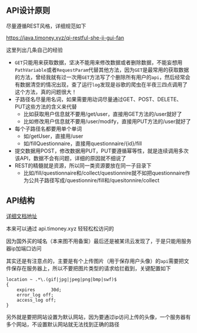 

## API设计原则

尽量遵循REST风格，详细规范如下

<https://java.timoney.xyz/qi-restful-she-ji-gui-fan>

这里列出几条自己的经验

- `GET`只能用来获取数据，坚决不能用来修改数据或者删除数据，不能妄想用`PathVariable`或者`RequestParam`代替其他方法，因为`GET`是最常用的获取数据的方法，曾经我就有过一次用`GET`方法写了个删除所有用户的`api`，然后经常会有数据清空的情况出现，查了运行`log`发现是谷歌的爬虫在半夜三四点调用了这个方法，真的问题很大！
- 子路径名尽量用名词，如果需要用动词尽量通过GET、POST、DELETE、PUT这些方法的含义来代替
  - 比如获取用户信息就不要用/get/user，直接用GET方法的/user就好了
  - 比如修改用户信息就不要用/user/modify，直接用PUT方法的/user就好了
- 每个子路径名都要用单个单词
  - 如/getUser，直接用/user
  - 如/fillQuestionnaire，直接用questionnaire/{id}/fill
- 提交数据用POST，修改数据用PUT，PUT要遵循幂等性，就是连续调用多次该API，数据不会有问题，详细的原因就不细说了
- REST的精髓就是资源，所以同一类资源要放在同一子目录下
  - 比如/fill/questionnaire和/collect/questionnire就不如把questionnaire作为公共子路径写成/questionnire/fill和/quesitonnire/collect



## API结构

[详细文档地址](https://documenter.getpostman.com/view/7006450/S1LzynKU?version=latest#ee6844e6-30c6-4637-a01d-c49eef6117fe)

本来可以通过 api.timoney.xyz 轻轻松松访问的

因为国外买的域名（本来图不用备案）最后还是被某讯云发现了，于是只能用服务器ip加端口访问

其实还是有注意点的，主要是有个上传图片（用于保存用户头像）的`api`需要把文件保存在服务器上，所以不要把图片类型的请求给拦截到，关键配置如下

    location ~ .*\.(gif|jpg|jpeg|png|bmp|swf)$
    {
        expires      30d;
        error_log off;
        access_log off;
    }
另外就是要把网站设置为默认网站，因为要通过ip访问上传的头像，一个服务器有多个网站，不设置默认网站就无法找到正确的路径